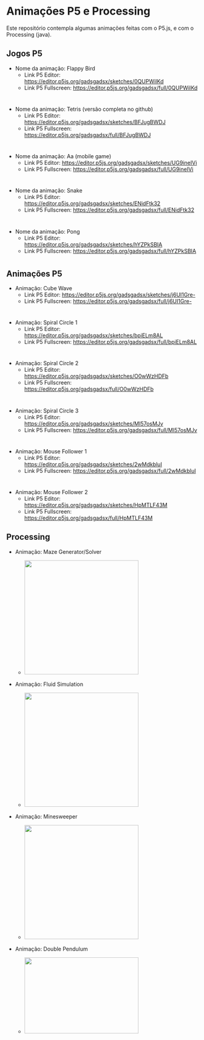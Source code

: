 # Animações P5 e Processing

Este repositório contempla algumas animações feitas com o P5.js, e com o Processing (java).

## Jogos P5
- Nome da animação: Flappy Bird
    - Link P5 Editor: https://editor.p5js.org/gadsgadsx/sketches/0QUPWiIKd
    - Link P5 Fullscreen: https://editor.p5js.org/gadsgadsx/full/0QUPWiIKd
#
- Nome da animação: Tetris (versão completa no github)
    - Link P5 Editor: https://editor.p5js.org/gadsgadsx/sketches/BFJugBWDJ
    - Link P5 Fullscreen: https://editor.p5js.org/gadsgadsx/full/BFJugBWDJ
#
- Nome da animação: Aa (mobile game)
    - Link P5 Editor: https://editor.p5js.org/gadsgadsx/sketches/UG9ineIVi
    - Link P5 Fullscreen: https://editor.p5js.org/gadsgadsx/full/UG9ineIVi
#
- Nome da animação: Snake
    - Link P5 Editor: https://editor.p5js.org/gadsgadsx/sketches/ENidFtk32
    - Link P5 Fullscreen: https://editor.p5js.org/gadsgadsx/full/ENidFtk32
#
- Nome da animação: Pong
    - Link P5 Editor: https://editor.p5js.org/gadsgadsx/sketches/hYZPkSBIA
    - Link P5 Fullscreen: https://editor.p5js.org/gadsgadsx/full/hYZPkSBIA
#
## Animações P5
- Animação: Cube Wave
    - Link P5 Editor: https://editor.p5js.org/gadsgadsx/sketches/j6UI1Gre-
    - Link P5 Fullscreen: https://editor.p5js.org/gadsgadsx/full/j6UI1Gre-
#
- Animação: Spiral Circle 1
    - Link P5 Editor: https://editor.p5js.org/gadsgadsx/sketches/bpiELm8AL
    - Link P5 Fullscreen: https://editor.p5js.org/gadsgadsx/full/bpiELm8AL
#
- Animação: Spiral Circle 2
    - Link P5 Editor: https://editor.p5js.org/gadsgadsx/sketches/O0wWzHDFb
    - Link P5 Fullscreen: https://editor.p5js.org/gadsgadsx/full/O0wWzHDFb
#
- Animação: Spiral Circle 3
    - Link P5 Editor: https://editor.p5js.org/gadsgadsx/sketches/MI57osMJv
    - Link P5 Fullscreen: https://editor.p5js.org/gadsgadsx/full/MI57osMJv
#
- Animação: Mouse Follower 1
    - Link P5 Editor: https://editor.p5js.org/gadsgadsx/sketches/2wMdkbluI
    - Link P5 Fullscreen: https://editor.p5js.org/gadsgadsx/full/2wMdkbluI
#
- Animação: Mouse Follower 2
    - Link P5 Editor: https://editor.p5js.org/gadsgadsx/sketches/HpMTLF43M
    - Link P5 Fullscreen: https://editor.p5js.org/gadsgadsx/full/HpMTLF43M


## Processing

- Animação: Maze Generator/Solver    
    - <img src="https://i.imgur.com/zQn0f9G.gif" width="300" height="300" />

- Animação: Fluid Simulation  
    - <img src="https://i.imgur.com/RLgqNnA.gif" width="300" height="300" />

- Animação: Minesweeper    
    - <img src="https://i.imgur.com/gVEemGr.gif" width="300" height="300" />

- Animação: Double Pendulum    
    - <img src="https://i.imgur.com/oxczkgG.gif" width="300" height="200" />